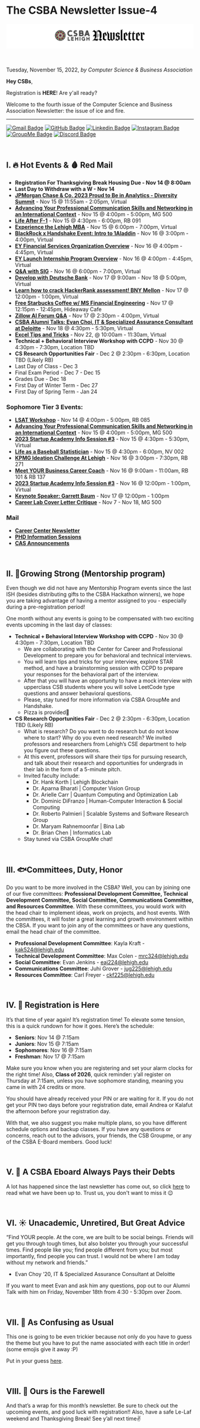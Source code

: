 # The CSBA Newsletter Issue-4

![ISH Banner](https://github.com/Lehigh-CSB/newsletter/blob/main/assets/ISH-Banner-v2.png?raw=true "The CSBA Newsletter")

<br />

Tuesday, November 15, 2022, *by Computer Science & Business Association*

**Hey CSBs**, 

Registration is **HERE**! Are y'all ready?

Welcome to the fourth issue of the Computer Science and Business Association Newsletter: the issue of ice and fire. 

---
[![Gmail Badge](https://img.shields.io/badge/-@incsba-ea4335?style=flat-square&labelColor=ea4335&logo=gmail&logoColor=white&link=https://mailto:incsba@lehigh.edu)](mailto:incsba@lehigh.edu)
[![GitHub Badge](https://img.shields.io/badge/-@Lehigh_CSB-181717?style=flat-square&logo=GitHub&logoColor=white&link=https://www.github.com/Lehigh-CSB/)](https://www.github.com/Lehigh-CSB/)
[![Linkedin Badge](https://img.shields.io/badge/-@Lehigh_CSB-blue?style=flat-square&logo=Linkedin&logoColor=white&link=https://www.linkedin.com/groups/4481359/)](https://www.linkedin.com/groups/4481359/)
[![Instagram Badge](https://img.shields.io/badge/-@lehighcsb-e1306c?style=flat-square&labelColor=e1306c&logo=instagram&logoColor=white&link=https://www.instagram.com/lehighcsb/)](https://www.instagram.com/lehighcsb/)
[![GroupMe Badge](https://img.shields.io/badge/-@Lehigh_CSB-00aff0?style=flat-square&labelColor=00aff0&logo=groupme&logoColor=white&link=https://groupme.com/join_group/35276853/t4yllUCs)](https://groupme.com/join_group/35276853/t4yllUCs)
[![Discord Badge](https://img.shields.io/badge/-@Lehigh_CSB-5865f2?style=flat-square&labelColor=5865f2&logo=discord&logoColor=white&link=https://discord.gg/5EDK9W4FGA)](https://discord.gg/5EDK9W4FGA)

<br />

## Ⅰ. 🔥 Hot Events & 🩸 Red Mail
- **Registration For Thanksgiving Break Housing Due - Nov 14 @ 8:00am**
- **Last Day to Withdraw with a W - Nov 14**
- **[JPMorgan Chase & Co. 2023 Proud to Be in Analytics - Diversity Summit](https://app.joinhandshake.com/stu/events/1168657?ref=events-search)** - Nov 15 @ 11:55am - 2:05pm, Virtual
- **[Advancing Your Professional Communication Skills and Networking in an International Context](https://app.joinhandshake.com/stu/events/1133695?ref=events-search)** - Nov 15 @ 4:00pm - 5:00pm, MG 500
- **[Life After F-1](https://app.joinhandshake.com/stu/events/1178746?ref=events-search)** - Nov 15 @ 4:30pm - 6:00pm, RB 091
- **[Experience the Lehigh MBA](https://eventscalendar.lehigh.edu/event/experience_the_lehigh_mba_-_mini-class#.Y22koJzMIc0)** - Nov 15 @ 6:00pm - 7:00pm, Virtual
- **[BlackRock x Handshake Event: Intro to 1Aladdin](https://app.joinhandshake.com/stu/events/1161720?ref=events-search)** - Nov 16 @ 3:00pm - 4:00pm, Virtual
- **[EY Financial Services Organization Overview](https://app.joinhandshake.com/stu/events/1176174?ref=events-search)** - Nov 16 @ 4:00pm - 4:45pm, Virtual
- **[EY Launch Internship Program Overview](https://app.joinhandshake.com/stu/events/1176240?ref=events-search)** - Nov 16 @ 4:00pm - 4:45pm, Virtual
- **[Q&A with SIG](https://app.joinhandshake.com/stu/events/1107272?ref=events-search)** - Nov 16 @ 6:00pm - 7:00pm, Virtual
- **[Develop with Deutsche Bank](https://app.joinhandshake.com/stu/events/1135451?ref=events-search)** - Nov 17 @ 9:00am - Nov 18 @ 5:00pm, Virtual
- **[Learn how to crack HackerRank assessment! BNY Mellon](https://app.joinhandshake.com/stu/events/1176316?ref=events-search)** - Nov 17 @ 12:00pm - 1:00pm, Virtual
- **[Free Starbucks Coffee w/ MS Financial Engineering](https://eventscalendar.lehigh.edu/event/free_starbuck_coffee_w_ms_financial_engineering#.Y22k0pzMIc0)** - Nov 17 @ 12:15pm - 12:45pm, Hideaway Cafe
- **[Zillow AI Forum Q&A](https://app.joinhandshake.com/stu/events/1164296?ref=events-search)** - Nov 17 @ 2:30pm - 4:00pm, Virtual
- **[CSBA Alumni Talks: Evan Choi, IT & Specialized Assurance Consultant at Deloitte](https://lehigh.zoom.us/j/99104210975?pwd=cXp1NUphV3pBMzQxTng4a2FXZWczUT09)** - Nov 18 @ 4:30pm - 5:30pm, Virtual
- **[Excel Tips and Tricks](https://eventscalendar.lehigh.edu/event/excel_spreadsheet_excel_tips_and_tricks#.Y22lF5zMIc0)** - Nov 22, @ 10:00am - 11:30am, Virtual
- **Technical + Behavioral Interview Workshop with CCPD** - Nov 30 @ 4:30pm - 7:30pm, Location TBD
- **CS Research Opportunities Fair** - Dec 2 @ 2:30pm - 6:30pm, Location TBD (Likely RB) 
- Last Day of Class - Dec 3
- Final Exam Period - Dec 7 - Dec 15
- Grades Due - Dec 18
- First Day of Winter Term - Dec 27
- First Day of Spring Term - Jan 24

### Sophomore **Tier 3** Events:
- **[LSAT Workshop](https://app.suitable.co/#/institution/628/activities/182682)** - Nov 14 @ 4:00pm - 5:00pm, RB 085
- **[Advancing Your Professional Communication Skills and Networking in an International Context](https://app.suitable.co/#/institution/628/activities/178427)** - Nov 15 @ 4:00pm - 5:00pm, MG 500
- **[2023 Startup Academy Info Session #3](https://app.suitable.co/#/institution/628/activities/183891)** - Nov 15 @ 4:30pm - 5:30pm, Virtual
- **[Life as a Baseball Statistician](https://app.suitable.co/#/institution/628/activities/187947)** - Nov 15 @ 4:30pm - 6:00pm, NV 002
- **[KPMG Ideation Challenge At Lehigh](https://app.suitable.co/#/institution/628/activities/182698)** - Nov 16 @ 3:00pm - 7:30pm, RB 271
- **[Meet YOUR Business Career Coach](https://app.suitable.co/#/institution/628/activities/186022)** - Nov 16 @ 9:00am - 11:00am, RB 101 & RB 137
- **[2023 Startup Academy Info Session #3](https://app.suitable.co/#/institution/628/activities/188124)** - Nov 16 @ 12:00pm - 1:00pm, Virtual
- **[Keynote Speaker: Garrett Baum](https://app.suitable.co/#/institution/628/activities/188069)** - Nov 17 @ 12:00pm - 1:00pm
- **[Career Lab Cover Letter Critique](https://app.suitable.co/#/institution/628/activities/165296)** - Nov 7 - Nov 18, MG 500

### Mail
- **[Career Center Newsletter](https://drive.google.com/file/d/1avTe2bLZDR7ZPooiDkxOXc2Xf6i5SflH/view?usp=share_link)**
- **[PHD Information Sessions](https://drive.google.com/file/d/1PhXkgw3ptcacaPvOHfUCkr8scm0TgIke/view?usp=share_link)**
- **[CAS Announcements](https://drive.google.com/file/d/1lwm5x47owZDGD4VmXBgXWmNJY-QkAcvf/view?usp=share_link)**

<br />

## Ⅱ. 🌹Growing Strong (Mentorship program)
Even though we did not have any Mentorship Program events since the last ISH (besides distributing gifts to the CSBA Hackathon winners), we hope you are taking advantage of having a mentor assigned to you - especially during a pre-registration period!

One month without any events is going to be compensated with two exciting events upcoming in the last day of classes:
- **Technical + Behavioral Interview Workshop with CCPD** - Nov 30 @ 4:30pm - 7:30pm, Location TBD
    - We are collaborating with the Center for Career and Professional Development to prepare you for behavioral and technical interviews.
    - You will learn tips and tricks for your interview, explore STAR method, and have a brainstorming session with CCPD to prepare your responses for the behavioral part of the interview.
    - After that you will have an opportunity to have a mock interview with upperclass CSB students where you will solve LeetCode type questions and answer behavioral questions.
    - Please, stay tuned for more information via CSBA GroupMe and Handshake.
    - Pizza is provided🙂
- **CS Research Opportunities Fair** - Dec 2 @ 2:30pm - 6:30pm, Location TBD (Likely RB)
    - What is research? Do you want to do research but do not know where to start? Why do you even need research? We invited professors and researchers from Lehigh’s CSE department to help you figure out these questions.
    - At this event, professors will share their tips for pursuing research, and talk about their research and opportunities for undergrads in their lab in the form of a 5-minute pitch.
    - Invited faculty include:
        - Dr. Hank Korth | Lehigh Blockchain
        - Dr. Aparna Bharati | Computer Vision Group
        - Dr. Arielle Carr | Quantum Computing and Optimization Lab
        - Dr. Dominic DiFranzo | Human-Computer Interaction & Social Computing
        - Dr. Roberto Palmieri | Scalable Systems and Software Research Group
        - Dr. Maryam Rahnemoonfar | Bina Lab
        - Dr. Brian Chen | Informatics Lab
    - Stay tuned via CSBA GroupMe chat!

<br />

## Ⅲ. 🐟Committees, Duty, Honor
Do you want to be more involved in the CSBA? Well, you can by joining one of our five committees: **Professional Development Committee, Technical Development Committee, Social Committee, Communications Committee, and Resources Committee**. With these committees, you would work with the head chair to implement ideas, work on projects, and host events. With the committees, it will foster a great learning and growth environment within the CBSA. If you want to join any of the committees or have any questions, email the head chair of the committee.

- **Professional Development Committee**: Kayla Kraft - kak524@lehigh.edu
- **Technical Development Committee**: Max Colen - mrc324@lehigh.edu
- **Social Committee**: Evan Jenkins - eaj224@lehigh.edu 
- **Communications Committee**: Juhi Grover - jug225@lehigh.edu 
- **Resources Committee**: Carl Freyer - ckf225@lehigh.edu 

<br />

## Ⅳ. 🐺 Registration is Here
It’s that time of year again! It’s registration time! To elevate some tension, this is a quick rundown for how it goes. Here’s the schedule: 

- **Seniors**: Nov 14 @ 7:15am
- **Juniors**: Nov 15 @ 7:15am
- **Sophomores**: Nov 16 @ 7:15am
- **Freshman**: Nov 17 @ 7:15am

Make sure you know when you are registering and set your alarm clocks for the right time! Also, **Class of 2026**, quick reminder: y’all register on Thursday at 7:15am, unless you have sophomore standing, meaning you came in with 24 credits or more. 

You should have already received your PIN or are waiting for it. If you do not get your PIN two days before your registration date, email Andrea or Kalafut the afternoon before your registration day. 

With that, we also suggest you make multiple plans, so you have different schedule options and backup classes. If you have any questions or concerns, reach out to the advisors, your friends, the CSB Groupme, or any of the CSBA E-Board members. Good luck!

<br />

## Ⅴ. 🦁 A CSBA Eboard Always Pays their Debts
A lot has happened since the last newsletter has come out, so click [here](https://docs.google.com/document/d/161eAKebvIjkpgG_WADAUVF6wwPR3VMuFIVIrBtWRi8s/edit?usp=sharing) to read what we have been up to. Trust us, you don't want to miss it 😉

<br />

## VI. ☀️ Unacademic, Unretired, But Great Advice
“Find YOUR people. At the core, we are built to be social beings. Friends will get you through tough times, but also bolster you through your successful times. Find people like you; find people different from you; but most importantly, find people you can trust. I would not be where I am today without my network and friends.” 

- Evan Choy ‘20, IT & Specialized Assurance Consultant at Deloitte

If you want to meet Evan and ask him any questions, pop out to our Alumni Talk with him on Friday, November 18th from 4:30 - 5:30pm over Zoom.

<br />

## VII. 🦅 As Confusing as Usual 
This one is going to be even trickier because not only do you have to guess the theme but you have to put the name associated with each title in order! (some emojis give it away :P)

Put in your guess [here](https://docs.google.com/forms/d/e/1FAIpQLScSvfwBQlxx1qPm0x8Y3BHGB0IprhgOzoJxvZdDzBvE9h4c6g/viewform).


<br />

## VIII. 🦌 Ours is the Farewell
And that’s a wrap for this month’s newsletter. Be sure to check out the upcoming events, and good luck with registration!! Also, have a safe Le-Laf weekend and Thanksgiving Break! See y’all next time✌️



